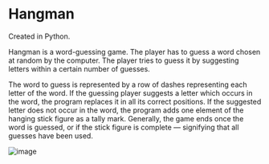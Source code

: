 # Hangman
Created in Python.

Hangman is a word-guessing game. The player has to guess a word chosen at random by the computer. The player tries to guess it by suggesting letters within a certain number of guesses.

The word to guess is represented by a row of dashes representing each letter of the word. If the guessing player suggests a letter which occurs in the word, the program replaces it in all its correct positions. If the suggested letter does not occur in the word, the program adds one element of the hanging stick figure as a tally mark. Generally, the game ends once the word is guessed, or if the stick figure is complete — signifying that all guesses have been used.

![image](https://github.com/user-attachments/assets/71043fe4-4bf0-4d9b-bcf0-6d2864dece3b)

